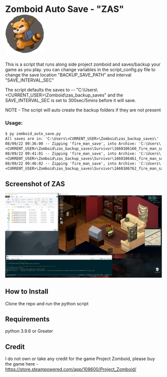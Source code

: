 # Zomboid Auto Save - "ZAS" ![alt text](/images/pz_logo.png "Project Zomboid")
This is a script that runs along side project zomboid and saves/backup your game as you play. you can change variables in the script_config.py file to change the save location "BACKUP_SAVE_PATH" and interval "SAVE_INTERVAL_SEC"

The script defaults the saves to -- "C:\Users\\<CURRENT_USER>\Zomboid\zas_backup_saves\" and the SAVE_INTERVAL_SEC is set to 300sec/5mins before it will save. 

NOTE - The script will auto create the backup folders if they are not present

### Usage:
```
$ py zomboid_auto_save.py
All saves are in: 'C:\Users\<CURRENT_USER>\Zomboid\zas_backup_saves\'
08/09/22 09:36:00 -- Zipping 'fire_man_save', into Archive: 'C:\Users\<CURRENT_USER>\Zomboid\zas_backup_saves\Survivor\1660106160_fire_man_save'
08/09/22 09:41:01 -- Zipping 'fire_man_save', into Archive: 'C:\Users\<CURRENT_USER>\Zomboid\zas_backup_saves\Survivor\1660106461_fire_man_save'
08/09/22 09:46:02 -- Zipping 'fire_man_save', into Archive: 'C:\Users\<CURRENT_USER>\Zomboid\zas_backup_saves\Survivor\1660106762_fire_man_save'
```

## Screenshot of ZAS
![alt text](/images/zas_example.png "Example using ZAS to save your game")

## How to Install
Clone the repo and run the python script

## Requirements
python 3.9.6 or Greater

## Credit
I do not own or take any credit for the game Project Zomboid, please buy the game here - https://store.steampowered.com/app/108600/Project_Zomboid/ 